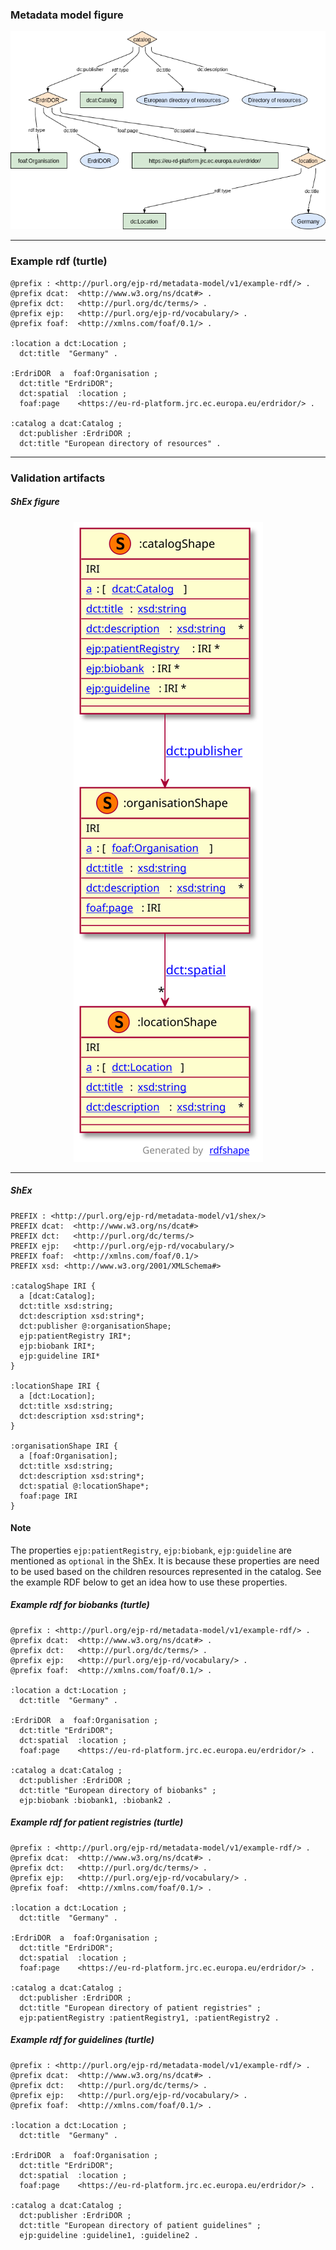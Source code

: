 ### Metadata model figure

<p align="center"> 
    <a href="../images/turtle/catalog.png" target="_blank">
        <img src="../images/turtle/catalog.png"> 
    </a>
</p>


***

### Example rdf (turtle)

```ttl
@prefix : <http://purl.org/ejp-rd/metadata-model/v1/example-rdf/> .
@prefix dcat:  <http://www.w3.org/ns/dcat#> .
@prefix dct:   <http://purl.org/dc/terms/> .
@prefix ejp:   <http://purl.org/ejp-rd/vocabulary/> .
@prefix foaf:  <http://xmlns.com/foaf/0.1/> .

:location a dct:Location ;
  dct:title  "Germany" .

:ErdriDOR  a  foaf:Organisation ;
  dct:title "ErdriDOR";
  dct:spatial  :location ;
  foaf:page    <https://eu-rd-platform.jrc.ec.europa.eu/erdridor/> .

:catalog a dcat:Catalog ;
  dct:publisher :ErdriDOR ;
  dct:title "European directory of resources" .
```

***

### Validation artifacts 

##### ShEx figure

<p align="center"> 
    <a href="../images/shex/catalog.svg" target="_blank">
        <img src="../images/shex/catalog.svg"> 
    </a>
</p>

***
##### ShEx

``` ShEx
PREFIX : <http://purl.org/ejp-rd/metadata-model/v1/shex/>
PREFIX dcat:  <http://www.w3.org/ns/dcat#>
PREFIX dct:   <http://purl.org/dc/terms/>
PREFIX ejp:   <http://purl.org/ejp-rd/vocabulary/>
PREFIX foaf:  <http://xmlns.com/foaf/0.1/>
PREFIX xsd: <http://www.w3.org/2001/XMLSchema#>

:catalogShape IRI {
  a [dcat:Catalog];
  dct:title xsd:string;
  dct:description xsd:string*;
  dct:publisher @:organisationShape;
  ejp:patientRegistry IRI*;
  ejp:biobank IRI*;
  ejp:guideline IRI*
}

:locationShape IRI {
  a [dct:Location];
  dct:title xsd:string;
  dct:description xsd:string*;
}

:organisationShape IRI {
  a [foaf:Organisation];
  dct:title xsd:string;
  dct:description xsd:string*;
  dct:spatial @:locationShape*;
  foaf:page IRI
}
```

#### Note
The properties `ejp:patientRegistry`, `ejp:biobank`, `ejp:guideline` are mentioned as `optional` in the ShEx. It is because these properties are need to be used based on the children resources represented in the catalog. See the example RDF below to get an idea how to use these properties.

##### Example rdf for biobanks (turtle)

```ttl
@prefix : <http://purl.org/ejp-rd/metadata-model/v1/example-rdf/> .
@prefix dcat:  <http://www.w3.org/ns/dcat#> .
@prefix dct:   <http://purl.org/dc/terms/> .
@prefix ejp:   <http://purl.org/ejp-rd/vocabulary/> .
@prefix foaf:  <http://xmlns.com/foaf/0.1/> .

:location a dct:Location ;
  dct:title  "Germany" .

:ErdriDOR  a  foaf:Organisation ;
  dct:title "ErdriDOR";
  dct:spatial  :location ;
  foaf:page    <https://eu-rd-platform.jrc.ec.europa.eu/erdridor/> .

:catalog a dcat:Catalog ;
  dct:publisher :ErdriDOR ;
  dct:title "European directory of biobanks" ;
  ejp:biobank :biobank1, :biobank2 .
```


##### Example rdf for patient registries (turtle)

```ttl
@prefix : <http://purl.org/ejp-rd/metadata-model/v1/example-rdf/> .
@prefix dcat:  <http://www.w3.org/ns/dcat#> .
@prefix dct:   <http://purl.org/dc/terms/> .
@prefix ejp:   <http://purl.org/ejp-rd/vocabulary/> .
@prefix foaf:  <http://xmlns.com/foaf/0.1/> .

:location a dct:Location ;
  dct:title  "Germany" .

:ErdriDOR  a  foaf:Organisation ;
  dct:title "ErdriDOR";
  dct:spatial  :location ;
  foaf:page    <https://eu-rd-platform.jrc.ec.europa.eu/erdridor/> .

:catalog a dcat:Catalog ;
  dct:publisher :ErdriDOR ;
  dct:title "European directory of patient registries" ;
  ejp:patientRegistry :patientRegistry1, :patientRegistry2 .
```



##### Example rdf for guidelines (turtle)

```ttl
@prefix : <http://purl.org/ejp-rd/metadata-model/v1/example-rdf/> .
@prefix dcat:  <http://www.w3.org/ns/dcat#> .
@prefix dct:   <http://purl.org/dc/terms/> .
@prefix ejp:   <http://purl.org/ejp-rd/vocabulary/> .
@prefix foaf:  <http://xmlns.com/foaf/0.1/> .

:location a dct:Location ;
  dct:title  "Germany" .

:ErdriDOR  a  foaf:Organisation ;
  dct:title "ErdriDOR";
  dct:spatial  :location ;
  foaf:page    <https://eu-rd-platform.jrc.ec.europa.eu/erdridor/> .

:catalog a dcat:Catalog ;
  dct:publisher :ErdriDOR ;
  dct:title "European directory of patient guidelines" ;
  ejp:guideline :guideline1, :guideline2 .
```
